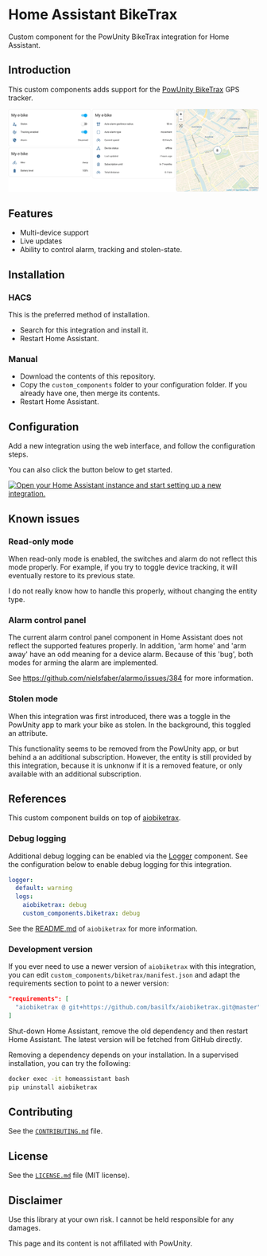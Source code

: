 # Home Assistant BikeTrax
Custom component for the PowUnity BikeTrax integration for Home Assistant.

## Introduction
This custom components adds support for the
[PowUnity BikeTrax](https://powunity.com/) GPS tracker.

[<img src="docs/images/screenshot.png" alt="Overview screenshot.">](docs/images/screenshot.png)

## Features
* Multi-device support
* Live updates
* Ability to control alarm, tracking and stolen-state.

## Installation

### HACS
This is the preferred method of installation.

- Search for this integration and install it.
- Restart Home Assistant.

### Manual
- Download the contents of this repository.
- Copy the `custom_components` folder to your configuration folder. If you
  already have one, then merge its contents.
- Restart Home Assistant.

## Configuration
Add a new integration using the web interface, and follow the configuration steps.

You can also click the button below to get started.

[![Open your Home Assistant instance and start setting up a new integration.](https://my.home-assistant.io/badges/config_flow_start.svg)](https://my.home-assistant.io/redirect/config_flow_start/?domain=biketrax)

## Known issues

### Read-only mode
When read-only mode is enabled, the switches and alarm do not reflect this mode
properly. For example, if you try to toggle device tracking, it will eventually
restore to its previous state.

I do not really know how to handle this properly, without changing the entity
type.

### Alarm control panel
The current alarm control panel component in Home Assistant does not reflect
the supported features properly. In addition, 'arm home' and 'arm away' have an
odd meaning for a device alarm. Because of this 'bug', both modes for arming
the alarm are implemented.

See https://github.com/nielsfaber/alarmo/issues/384 for more information.

### Stolen mode
When this integration was first introduced, there was a toggle in the PowUnity
app to mark your bike as stolen. In the background, this toggled an attribute.

This functionality seems to be removed from the PowUnity app, or but behind a
an additional subscription. However, the entity is still provided by this
integration, because it is unknonw if it is a removed feature, or only
available with an additional subscription.

## References
This custom component builds on top of
[aiobiketrax](https://github.com/basilfx/aiobiketrax).

### Debug logging
Additional debug logging can be enabled via the [Logger](https://www.home-assistant.io/integrations/logger/)
component. See the configuration below to enable debug logging for this integration.

```yaml
logger:
  default: warning
  logs:
    aiobiketrax: debug
    custom_components.biketrax: debug
```

See the [README.md](https://github.com/basilfx/aiobiketrax/blob/master/README.md)
of `aiobiketrax` for more information.

### Development version
If you ever need to use a newer version of `aiobiketrax` with this integration,
you can edit `custom_components/biketrax/manifest.json` and adapt the
requirements section to point to a newer version:

```json
"requirements": [
  "aiobiketrax @ git+https://github.com/basilfx/aiobiketrax.git@master"
]
```

Shut-down Home Assistant, remove the old dependency and then restart
Home Assistant. The latest version will be fetched from GitHub directly.

Removing a dependency depends on your installation. In a supervised
installation, you can try the following:

```bash
docker exec -it homeassistant bash
pip uninstall aiobiketrax
```

## Contributing
See the [`CONTRIBUTING.md`](CONTRIBUTING.md) file.

## License
See the [`LICENSE.md`](LICENSE.md) file (MIT license).

## Disclaimer
Use this library at your own risk. I cannot be held responsible for any
damages.

This page and its content is not affiliated with PowUnity.
